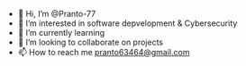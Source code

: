 - 👋 Hi, I’m @Pranto-77
- 👀 I’m interested in software depvelopment & Cybersecurity
- 🌱 I’m currently learning 
- 💞️ I’m looking to collaborate on projects
- 📫 How to reach me pranto63464@gmail.com

<!---
Pranto-77/Pranto-77 is a ✨ special ✨ repository because its `README.md` (this file) appears on your GitHub profile.
You can click the Preview link to take a look at your changes.
--->
